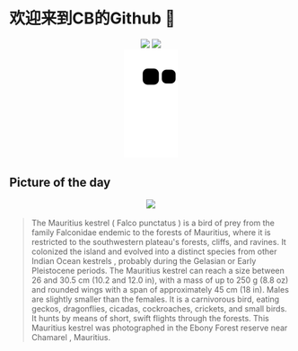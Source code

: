 
# 欢迎来到CB的Github 👋

<div align="center">
  <img height="137px" src="https://github-readme-stats.vercel.app/api?username=SuperCB&show_icons=true&theme=radical" />
  <img height="137px" src="https://github-readme-stats.vercel.app/api/top-langs/?username=SuperCB&hide_title=true&hide_border=true&layout=compact&langs_count=6&text_color=000&icon_color=fff" />
</div>


<div align="center">
    <img src="./contribution-snake/github-contribution-grid-snake.svg" />
</div>



## Picture of the day
<div align="center">
  <img width=400px src="https://upload.wikimedia.org/wikipedia/commons/thumb/c/cb/Mauritius_kestrel_%28Falco_punctatus%29.jpg/465px-Mauritius_kestrel_%28Falco_punctatus%29.jpg" />
</div>

>The  Mauritius kestrel  ( Falco punctatus ) is a  bird of prey  from the family  Falconidae  endemic to the forests of Mauritius, where it is restricted to the southwestern plateau's forests, cliffs, and ravines. It colonized the island and evolved into a distinct species from other  Indian Ocean kestrels , probably during the  Gelasian  or  Early Pleistocene  periods. The Mauritius kestrel can reach a size between 26 and 30.5 cm (10.2 and 12.0 in), with a mass of up to 250 g (8.8 oz) and rounded wings with a span of approximately 45 cm (18 in). Males are slightly smaller than the females. It is a carnivorous bird, eating geckos, dragonflies, cicadas, cockroaches, crickets, and small birds. It hunts by means of short, swift flights through the forests. This Mauritius kestrel was photographed in the  Ebony Forest  reserve near  Chamarel , Mauritius.


